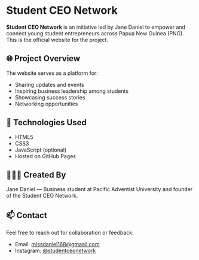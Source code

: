 # Student CEO Network

**Student CEO Network** is an initiative led by Jane Daniel to empower and connect young student entrepreneurs across Papua New Guinea (PNG). This is the official website for the project.

## 🌐 Project Overview
The website serves as a platform for:
- Sharing updates and events
- Inspiring business leadership among students
- Showcasing success stories
- Networking opportunities

## 🚀 Technologies Used
- HTML5
- CSS3
- JavaScript (optional)
- Hosted on GitHub Pages

## 👩🏽‍💻 Created By
Jane Daniel — Business student at Pacific Adventist University and founder of the Student CEO Network.

## 📫 Contact
Feel free to reach out for collaboration or feedback:
- Email: missdaniel168@gmaail.com
- Instagram: [@studentceonetwork](https://instagram.com/studentceonetwork)
